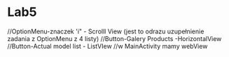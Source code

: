 # Lab5
//OptionMenu-znaczek 'i" - Scrolll View (jest to odrazu uzupełnienie zadania z OptionMenu z 4 listy) 
//Button-Galery Products -HorizontalView
//Button-Actual model list - ListVIew
//w MainActivity mamy webView 
